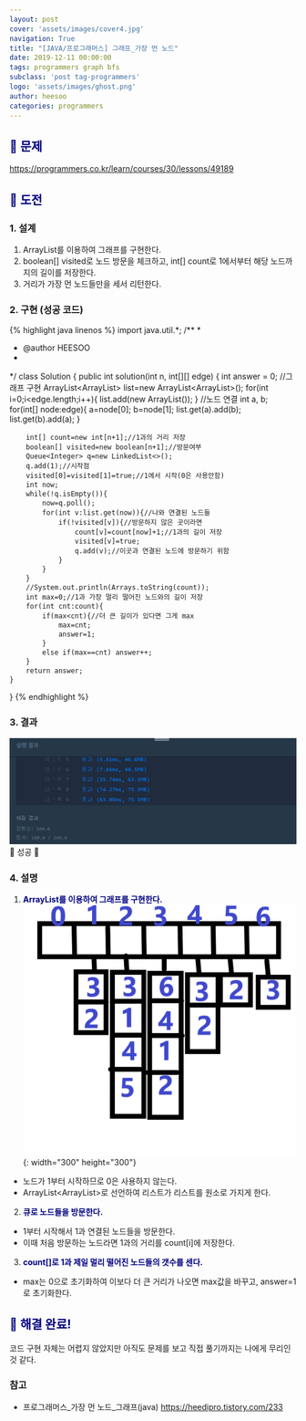 ```yaml
---
layout: post
cover: 'assets/images/cover4.jpg'
navigation: True
title: "[JAVA/프로그래머스] 그래프_가장 먼 노드"
date: 2019-12-11 00:00:00
tags: programmers graph bfs
subclass: 'post tag-programmers'
logo: 'assets/images/ghost.png'
author: heesoo
categories: programmers
---
```

## <span style="color:navy">👀 문제</span>
<https://programmers.co.kr/learn/courses/30/lessons/49189>

## <span style="color:navy">👊 도전</span>

### 1. 설계
1. ArrayList를 이용하여 그래프를 구현한다.
2. boolean[] visited로 노드 방문을 체크하고, int[] count로 1에서부터 해당 노드까지의 길이를 저장한다.
3. 거리가 가장 먼 노드들만을 세서 리턴한다.

### 2. 구현 (성공 코드)
{% highlight java linenos %}
import java.util.*;
/**
 *
 * @author HEESOO
 *
 */
class Solution {
    public int solution(int n, int[][] edge) {
        int answer = 0;
        //그래프 구현
        ArrayList<ArrayList<Integer>> list=new ArrayList<ArrayList<Integer>>();
        for(int i=0;i<edge.length;i++){
            list.add(new ArrayList<Integer>());
        }
        //노드 연결
        int a, b;
        for(int[] node:edge){
            a=node[0];
            b=node[1];
            list.get(a).add(b);
            list.get(b).add(a);
        }

        int[] count=new int[n+1];//1과의 거리 저장
        boolean[] visited=new boolean[n+1];//방문여부
        Queue<Integer> q=new LinkedList<>();
        q.add(1);//시작점
        visited[0]=visited[1]=true;//1에서 시작(0은 사용안함)
        int now;
        while(!q.isEmpty()){
            now=q.poll();
            for(int v:list.get(now)){//나와 연결된 노드들
                if(!visited[v]){//방문하지 않은 곳이라면
                    count[v]=count[now]+1;//1과의 길이 저장
                    visited[v]=true;
                    q.add(v);//이곳과 연결된 노드에 방문하기 위함
                }
            }
        }
        //System.out.println(Arrays.toString(count));
        int max=0;//1과 가장 멀리 떨어진 노드와의 길이 저장
        for(int cnt:count){
            if(max<cnt){//더 큰 길이가 있다면 그게 max
                max=cnt;
                answer=1;
            }
            else if(max==cnt) answer++;
        }
        return answer;
    }
}
{% endhighlight %}

### 3. 결과
![실행결과](./assets/images/191211_1.PNG)
🤟 성공 🤟

### 4. 설명
1. **<span style="color:navy">ArrayList를 이용하여 그래프를 구현한다.</span>**
![실행결과](./assets/images/191211_2.png){: width="300" height="300"}
- 노드가 1부터 시작하므로 0은 사용하지 않는다.
- ArrayList<ArrayList<Integer>>로 선언하여 리스트가 리스트를 원소로 가지게 한다.
2. **<span style="color:navy">큐로 노드들을 방문한다.</span>**
- 1부터 시작해서 1과 연결된 노드들을 방문한다.
- 이때 처음 방문하는 노드라면 1과의 거리를 count[i]에 저장한다.
3. **<span style="color:navy">count[]로 1과 제일 멀리 떨어진 노드들의 갯수를 센다.</span>**
- max는 0으로 초기화하여 이보다 더 큰 거리가 나오면 max값을 바꾸고, answer=1로 초기화한다.

## <span style="color:navy">👏 해결 완료!</span>
코드 구현 자체는 어렵지 않았지만 아직도 문제를 보고 직접 풀기까지는 나에게 무리인 것 같다.

### 참고
- 프로그래머스_가장 먼 노드_그래프(java) <https://heedipro.tistory.com/233>
